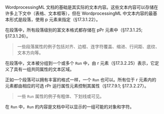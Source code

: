 WordprocessingML 文档的基础是其实际的文本内容。这些文本内容可以存储在许多上下文中（表格、文本框等），但在 WordprocessingML 中文本内容的最基本形式是段落，使用 p 元素来指定（§17.3.1.22）。

在段落中，所有段落级别的富文本格式都存储在 pPr 元素中（§17.3.1.25; §17.3.1.26）。

> 一些段落属性的例子包括对齐、边框、连字符覆盖、缩进、行间距、底纹、文本方向等。

在段落中，文本被分组到一个或多个 `Run` 中，由 r 元素（§17.3.2.25）表示，它定义了具有一组共同属性的文本区域。

正如一个段落可以拥有丰富的格式一样，一个 `Run` 也可以。所有位于 r 元素内的元素都由相应的可选 rPr 运行属性元素控制其属性（§17.7.9.1; §17.3.2.27）。

> 一些 `Run` 属性的例子有粗体、下划线或可见。

在 `Run` 中，`Run` 的内容是文档中可以显示的一组可能的对象和字符。